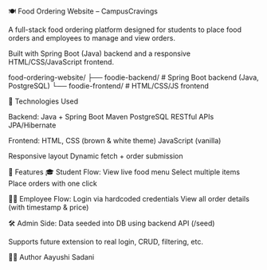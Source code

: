 🍽️ Food Ordering Website – CampusCravings

A full-stack food ordering platform designed for students to place food orders and employees to manage and view orders. 

Built with Spring Boot (Java) backend and a responsive HTML/CSS/JavaScript frontend.

food-ordering-website/
├── foodie-backend/         # Spring Boot backend (Java, PostgreSQL)
└── foodie-frontend/        # HTML/CSS/JS frontend

🔧 Technologies Used

Backend:
Java + Spring Boot
Maven
PostgreSQL
RESTful APIs
JPA/Hibernate

Frontend:
HTML, CSS (brown & white theme)
JavaScript (vanilla)

Responsive layout
Dynamic fetch + order submission

🚀 Features
🎓 Student Flow:
View live food menu
Select multiple items
Place orders with one click

👩‍💼 Employee Flow:
Login via hardcoded credentials
View all order details (with timestamp & price)

🛠 Admin Side:
Data seeded into DB using backend API (/seed)

Supports future extension to real login, CRUD, filtering, etc.

👩‍💻 Author
Aayushi Sadani
